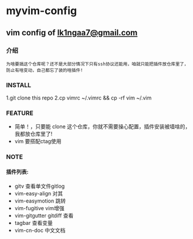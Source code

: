# myvim-config
vim config of lk1ngaa7@gmail.com
---
### 介绍
	
	为啥要搞这个仓库呢？还不是大部分情况下只有ssh协议还能用，咱就只能把插件放仓库里了，防止有啥变动，自己都忘了装的啥插件!

### INSTALL

1.git clone this repo
2.cp vimrc ~/.vimrc && cp -rf vim ~/.vim

### FEATURE

* 简单！，只要能 clone 这个仓库，你就不需要操心配置，插件安装被墙啥的，我都放仓库里了! 
* vim 要搭配ctag使用

### NOTE

#### 插件列表:

* gitv 查看单文件gitlog
* vim-easy-align  对其
* vim-easymotion  跳转
* vim-fugitive    vim增强
* vim-gitgutter   gitdiff 查看
* tagbar          查看变量
* vim-cn-doc      中文文档
